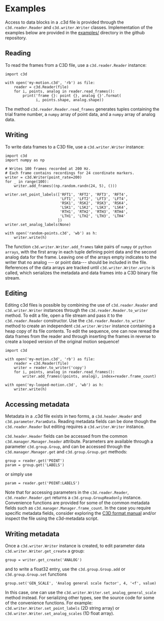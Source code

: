 Examples
========

Access to data blocks in a .c3d file is provided through the `c3d.reader.Reader` and `c3d.writer.Writer` classes.
Implementation of the examples below are provided in the [examples/] directory in the github repository.

[examples/]: https://github.com/EmbodiedCognition/py-c3d/tree/master/examples

Reading
-------

To read the frames from a C3D file, use a `c3d.reader.Reader` instance:

    import c3d

    with open('my-motion.c3d', 'rb') as file:
        reader = c3d.Reader(file)
        for i, points, analog in reader.read_frames():
            print('frame {}: point {}, analog {}'.format(
                  i, points.shape, analog.shape))

The method `c3d.reader.Reader.read_frames` generates tuples
containing the trial frame number, a ``numpy`` array of point
data, and a ``numpy`` array of analog data.

Writing
-------

To write data frames to a C3D file, use a `c3d.writer.Writer`
instance:

    import c3d
    import numpy as np

    # Writes 100 frames recorded at 200 Hz.
    # Each frame contains recordings for 24 coordinate markers.
    writer = c3d.Writer(point_rate=200)
    for _ in range(100):
        writer.add_frames((np.random.randn(24, 5), ()))

    writer.set_point_labels(['RFT1', 'RFT2', 'RFT3', 'RFT4',
                             'LFT1', 'LFT2', 'LFT3', 'LFT4',
                             'RSK1', 'RSK2', 'RSK3', 'RSK4',
                             'LSK1', 'LSK2', 'LSK3', 'LSK4',
                             'RTH1', 'RTH2', 'RTH3', 'RTH4',
                             'LTH1', 'LTH2', 'LTH3', 'LTH4'
                            ])
    writer.set_analog_labels(None)

    with open('random-points.c3d', 'wb') as h:
        writer.write(h)

The function `c3d.writer.Writer.add_frames` take pairs of ``numpy`` or ``python
arrays``, with the first array in each tuple defining point data and the second
analog data for the frame. Leaving one of the arrays empty indicates
to the writer that no analog --- or point data--- should be included in the file.
References of the data arrays are tracked until `c3d.writer.Writer.write`
is called, which serializes the metadata and data frames into a C3D binary file stream.

Editing
-------

Editing c3d files is possible by combining the use of `c3d.reader.Reader` and `c3d.writer.Writer`
instances through the `c3d.reader.Reader.to_writer` method. To edit a file, open a file stream and pass
it to the `c3d.reader.Reader` constructor. Use the `c3d.reader.Reader.to_writer` method to create
an independent `c3d.writer.Writer` instance containing a heap copy of its file contents.
To edit the sequence, one can now reread the data frames from the reader and through inserting the
frames in reverse to create a looped version of the original motion sequence!

    import c3d

    with open('my-motion.c3d', 'rb') as file:
        reader = c3d.Reader(file)
        writer = reader.to_writer('copy')
        for i, points, analog in reader.read_frames():
            writer.add_frames((points, analog), index=reader.frame_count)

    with open('my-looped-motion.c3d', 'wb') as h:
        writer.write(h)


Accessing metadata
----------------

Metadata in a .c3d file exists in two forms, a `c3d.header.Header` and `c3d.parameter.ParamData`.
Reading metadata fields can be done though the `c3d.reader.Reader` but editing requires a
`c3d.writer.Writer` instance.

`c3d.header.Header` fields can be accessed from the common `c3d.manager.Manager.header` attribute.
Parameters are available through a parameter `c3d.group.Group`, and can be accessed
through the `c3d.manager.Manager.get` and `c3d.group.Group.get` methods:

    group = reader.get('POINT')
    param = group.get('LABELS')

or simply use

    param = reader.get('POINT:LABELS')

Note that for accessing parameters in the `c3d.reader.Reader`, `c3d.reader.Reader.get`
returns a `c3d.group.GroupReadonly` instance. Convenience functions are provided
for some of the common metadata fields such as `c3d.manager.Manager.frame_count`.
In the case you require specific metadata fields, consider exploring
the [C3D format manual] and/or inspect the file using the c3d-metadata script.

[C3D format manual]: https://c3d.org/docs/C3D_User_Guide.pdf

Writing metadata
----------------

Once a `c3d.writer.Writer` instance is created, to edit
parameter data `c3d.writer.Writer.get_create` a group:

    group = writer.get_create('ANALOG')

and to write a float32 entry, use the `c3d.group.Group.add` or `c3d.group.Group.set` functions

    group.set('GEN_SCALE', 'Analog general scale factor', 4, '<f', value)

In this case, one can use the `c3d.writer.Writer.set_analog_general_scale` method instead.
For serializing other types, see the source code for some of the convenience functions. For example:
`c3d.writer.Writer.set_point_labels` (2D string array) or
`c3d.writer.Writer.set_analog_scales` (1D float array).
